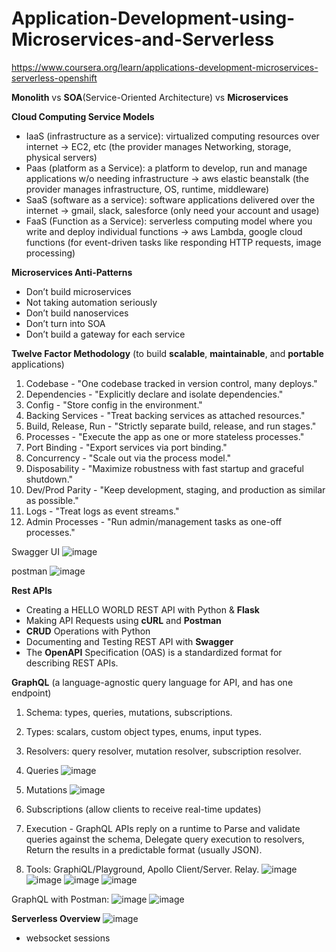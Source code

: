 # Application-Development-using-Microservices-and-Serverless
https://www.coursera.org/learn/applications-development-microservices-serverless-openshift

**Monolith** vs **SOA**(Service-Oriented Architecture) vs **Microservices**

**Cloud Computing Service Models**
- IaaS (infrastructure as a service): virtualized computing resources over internet -> EC2, etc (the provider manages Networking, storage, physical servers)
- Paas (platform as a Service): a platform to develop, run and manage applications w/o needing infrastructure -> aws elastic beanstalk (the provider manages infrastructure, OS, runtime, middleware)
- SaaS (software as a service): software applications delivered over the internet -> gmail, slack, salesforce (only need your account and usage)
- FaaS (Function as a Service): serverless computing model where you write and deploy individual functions -> aws Lambda, google cloud functions (for event-driven tasks like responding HTTP requests, image processing)

**Microservices Anti-Patterns**
- Don’t build microservices
- Not taking automation seriously
- Don’t build nanoservices
- Don’t turn into SOA
- Don’t build a gateway for each service
  
**Twelve Factor Methodology** (to build **scalable**, **maintainable**, and **portable** applications)
1. Codebase - "One codebase tracked in version control, many deploys."
2. Dependencies - "Explicitly declare and isolate dependencies."
3. Config - "Store config in the environment."
4. Backing Services - "Treat backing services as attached resources."
5. Build, Release, Run - "Strictly separate build, release, and run stages."
6. Processes - "Execute the app as one or more stateless processes."
7. Port Binding - "Export services via port binding."
8. Concurrency - "Scale out via the process model."
9. Disposability - "Maximize robustness with fast startup and graceful shutdown."
10. Dev/Prod Parity - "Keep development, staging, and production as similar as possible."
11. Logs - "Treat logs as event streams."
12. Admin Processes - "Run admin/management tasks as one-off processes."


Swagger UI
![image](https://github.com/user-attachments/assets/7ef88be1-da11-454e-98ad-1e48438a7d72)

postman
![image](https://github.com/user-attachments/assets/0f58a6ca-245f-4dd4-9f1b-cd35b23da9f3)


**Rest APIs**
- Creating a HELLO WORLD REST API with Python & **Flask**
- Making API Requests using **cURL** and **Postman**
- **CRUD** Operations with Python
- Documenting and Testing REST API with **Swagger**
- The **OpenAPI** Specification (OAS) is a standardized format for describing REST APIs.

**GraphQL** (a language-agnostic query language for API, and has one endpoint)
1. Schema: types, queries, mutations, subscriptions.
2. Types: scalars, custom object types, enums, input types.
3. Resolvers: query resolver, mutation resolver, subscription resolver.
4. Queries ![image](https://github.com/user-attachments/assets/50e983ea-a985-4562-b3f7-e37193116920)

5. Mutations ![image](https://github.com/user-attachments/assets/58f97ae3-66b9-433a-a67b-ed96e5beac0f)

6. Subscriptions (allow clients to receive real-time updates) 
7. Execution - GraphQL APIs reply on a runtime to Parse and validate queries against the schema, Delegate query execution to resolvers, Return the results in a predictable format (usually JSON).
8. Tools: GraphiQL/Playground, Apollo Client/Server. Relay.
   ![image](https://github.com/user-attachments/assets/16fbcfcc-f92e-4bb4-9162-cfd7bc1b4090)
   ![image](https://github.com/user-attachments/assets/5a65e3d0-ca86-4d7d-820d-ff1acbd533ad)
   ![image](https://github.com/user-attachments/assets/3b652bcb-eb35-4179-aefa-ce77b2e4a350)
   ![image](https://github.com/user-attachments/assets/85eb7a4c-3496-433f-9d07-740465716371)

GraphQL with Postman:
![image](https://github.com/user-attachments/assets/0029a837-4d93-4a1f-9648-2f0b9d4d7035)
![image](https://github.com/user-attachments/assets/e1d7db75-02ed-4cfa-9bf9-80bdcd8a9cc5)


**Serverless Overview**
![image](https://github.com/user-attachments/assets/e4bf1fae-7a7c-40b3-99f4-460a3386677b)

   
- websocket sessions
